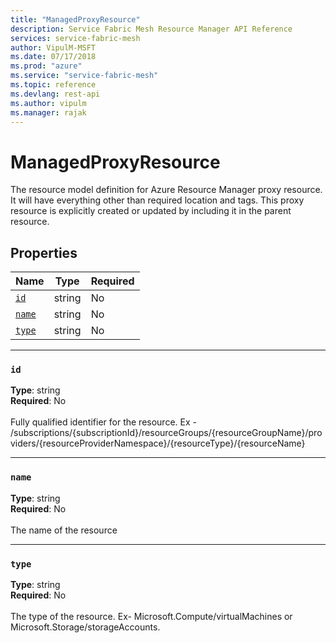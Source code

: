 ```yaml
---
title: "ManagedProxyResource"
description: Service Fabric Mesh Resource Manager API Reference
services: service-fabric-mesh
author: VipulM-MSFT
ms.date: 07/17/2018
ms.prod: "azure"
ms.service: "service-fabric-mesh"
ms.topic: reference
ms.devlang: rest-api
ms.author: vipulm
ms.manager: rajak
---
```

# ManagedProxyResource

The resource model definition for Azure Resource Manager proxy resource. It will have everything other than required location and tags. This proxy resource is explicitly created or updated by including it in the parent resource.

## Properties
| Name | Type | Required |
| --- | --- | --- |
| [`id`](#id) | string | No |
| [`name`](#name) | string | No |
| [`type`](#type) | string | No |

____
### `id`
__Type__: string <br/>
__Required__: No<br/>
<br/>
Fully qualified identifier for the resource. Ex - /subscriptions/{subscriptionId}/resourceGroups/{resourceGroupName}/providers/{resourceProviderNamespace}/{resourceType}/{resourceName}

____
### `name`
__Type__: string <br/>
__Required__: No<br/>
<br/>
The name of the resource

____
### `type`
__Type__: string <br/>
__Required__: No<br/>
<br/>
The type of the resource. Ex- Microsoft.Compute/virtualMachines or Microsoft.Storage/storageAccounts.
